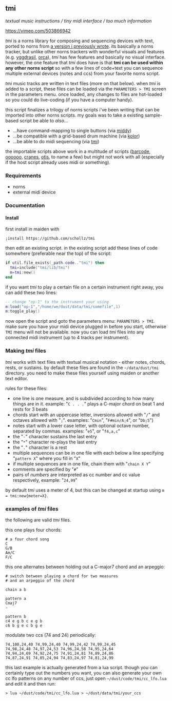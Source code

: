 ## tmi

*textual music instructions / tiny midi interface / too much information*

https://vimeo.com/503866942

*tmi* is a norns library for composing and sequencing devices with text, ported to norns from [a version i previously wrote](https://github.com/schollz/miti). its basically a norns tracker, but unlike other norns trackers with wonderful visuals and features (e.g. [yggdrasil](https://llllllll.co/t/yggdrasil), [orca](https://llllllll.co/t/orca)), *tmi* has few features and basically no visual interface. however, the one feature that *tmi* does have is that **tmi can be used within any other norns script** so with a few lines of code+text you can sequence multiple external devices (notes and ccs) from your favorite norns script.

*tmi* music tracks are written in text files (more on that below). when *tmi* is added to a script, these files can be loaded via the `PARAMETERS > TMI` screen in the parameters menu. once loaded, any changes to files are hot-loaded so you could do live-coding (if you have a computer handy).

this script finalizes a trilogy of norns scripts i've been writing that can be imported into other norns scripts. my goals was to take a existing sample-based script be able to *also*...

- ...have command-mapping to single buttons (via [middy](https://llllllll.co/t/middy))
- ...be compatible with a grid-based drum machine (via [kolor](https://llllllll.co/t/kolor))
- ...be able to do midi sequencing (via [tmi](https://llllllll.co/t/tmi))

the importable scripts above work in a multitude of scripts ([barcode](https://llllllll.co/t/barcode), [oooooo](https://llllllll.co/t/oooooo), [cranes](https://llllllll.co/t/cranes), [otis](https://llllllll.co/t/otis), to name a few) but might not work with all (especially if the host script already uses midi or something).

### Requirements

- norns
- external midi device

### Documentation

#### Install

first install in maiden with 

```
;install https://github.com/schollz/tmi
```

then edit an existing script. in the existing script add these lines of code somewhere (preferable near the top) of the script:

```lua
if util.file_exists(_path.code.."tmi") then 
  tmi=include("tmi/lib/tmi")
  m=tmi:new()
end
```

if you want *tmi* to play a certain file on a certain instrument right away, you can add these two lines:

```lua
-- change "op-1" to the instrument your using
m:load("op-1","/home/we/dust/data/tmi/somefile",1)
m:toggle_play()
```

now open the script and goto the parameters menu: `PARAMETERS > TMI`. make sure you have your midi device plugged in before you start, otherwise `TMI` menu will not be available. now you can load *tmi* files into any connected midi instrument (up to 4 tracks per instrument).

### Making *tmi* files

*tmi* works with text files with textual musical notation - either notes, chords, rests, or sustains. by default these files are found in the `~/data/dust/tmi` directory. you need to make these files yourself using maiden or another text editor.

rules for these files:

- one line is one measure, and is subdivided according to how many things are in it. example: "`C . . .`" plays a C-major chord on beat 1 and rests for 3 beats
- chords start with an uppercase letter, inversions allowed with "`/`" and octaves allowed with "`;`". examples: "`Cmin`", "`F#min/A;4`", or "`Db;5`")
- notes start with a lower case letter, with optional octave number, separated by commas. examples: "`e5`", or  "`f4,a,c`"
- the "`-`" character sustains the last entry
- the "`*`" character re-plays the last entry
- the "`.`" character is a rest
- multiple sequences can be in one file with each below a line specifying "`pattern X`" where you fill in "`X`"
- if multiple sequences are in one file, chain them with "`chain X Y`"
- comments are specified by "`#`"
- pairs of *numbers* are interpreted as cc number and cc value respectively, example: "`24,99`"

by default *tmi* uses a meter of 4, but this can be changed at startup using `m = tmi:new{meter=X}`.

### examples of *tmi* files

the following are valid *tmi* files. 

this one plays four chords:

```
# a four chord song
C
G/B
Am/C
F/C
```

this one alternates between holding out a C-major7 chord and an arpeggio:

```
# switch between playing a chord for two measures 
# and an arpeggio of the chord

chain a b 

pattern a 
Cmaj7
-

pattern b
c4 e g b c e g b
c6 b g e c b g e
```

modulate two ccs (74 and 24) periodically:

```
74,100,24,40 74,99,24,40 74,99,24,42 74,99,24,45 
74,98,24,48 74,97,24,53 74,96,24,58 74,95,24,64 
74,94,24,69 74,92,24,75 74,91,24,81 74,89,24,86 
74,87,24,91 74,85,24,94 74,83,24,97 74,81,24,99 
```

this last example is actually generated from a lua script. though you can certainly type out the numbers you want, you can also generate your own cc lfo patterns on any number of ccs, just open `~/dust/code/tmi/cc_lfo.lua` and edit it and then run:

```
> lua ~/dust/code/tmi/cc_lfo.lua > ~/dust/data/tmi/your_ccs
```
